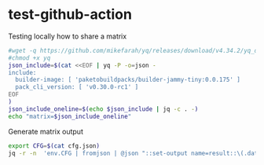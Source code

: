 # test-github-action

Testing locally how to share a matrix
```bash
#wget -q https://github.com/mikefarah/yq/releases/download/v4.34.2/yq_darwin_arm64 -O yq
#chmod +x yq
json_include=$(cat <<EOF | yq -P -o=json -
include:
  builder-image: [ 'paketobuildpacks/builder-jammy-tiny:0.0.175' ]
  pack_cli_version: [ 'v0.30.0-rc1' ]
EOF
)
json_include_oneline=$(echo $json_include | jq -c . -)
echo "matrix=$json_include_oneline"
```

Generate matrix output
```bash
export CFG=$(cat cfg.json)
jq -r -n  'env.CFG | fromjson | @json "::set-output name=result::\(.data)"'
```

